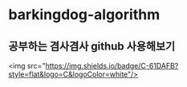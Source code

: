 # barkingdog-algorithm
 
## 공부하는 겸사겸사 github 사용해보기
<img src="https://img.shields.io/badge/C-61DAFB?style=flat&logo=C&logoColor=white"/>
